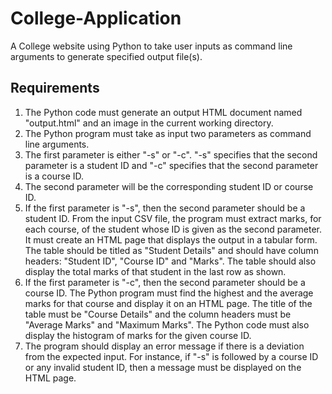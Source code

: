 # College-Application
A College website using Python to take user inputs as command line arguments to generate specified output file(s).

## Requirements
1. The Python code must generate an output HTML document named "output.html" and an image in the current working directory.
2. The Python program must take as input two parameters as command line arguments.
3. The first parameter is either "-s" or "-c". "-s" specifies that the second parameter is a student ID and "-c" specifies that the second parameter is a course ID.
4. The second parameter will be the corresponding student ID or course ID.
5. If the first parameter is "-s", then the second parameter should be a student ID. From the input CSV file, the program must extract marks, for each course, of the student whose ID is given as the second parameter. It must create an HTML page that displays the output in a tabular form. The table should be titled as "Student Details" and should have column headers: "Student ID", "Course ID" and "Marks". The table should also display the total marks of that student in the last row as shown.
6. If the first parameter is "-c", then the second parameter should be a course ID. The Python program must find the highest and the average marks for that course and display it on an HTML page. The title of the table must be "Course Details" and the column headers must be "Average Marks" and "Maximum Marks". The Python code must also display the histogram of marks for the given course ID.
7. The program should display an error message if there is a deviation from the expected input. For instance, if "-s" is followed by a course ID or any invalid student ID, then a message must be displayed on the HTML page.
